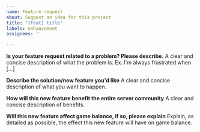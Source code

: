 ```yaml
---
name: Feature request
about: Suggest an idea for this project
title: "[Feat] title"
labels: enhancement
assignees: ''

---
```


**Is your feature request related to a problem? Please describe.**
A clear and concise description of what the problem is. Ex. I'm always frustrated when [...]

**Describe the solution/new feature you'd like**
A clear and concise description of what you want to happen.

**How will this new feature benefit the entire server community**
A clear and concise description of benefits.

**Will this new feature affect game balance, if so, please explain**
Explain, as detailed as possible, the effect this new feature will have on game balance.
